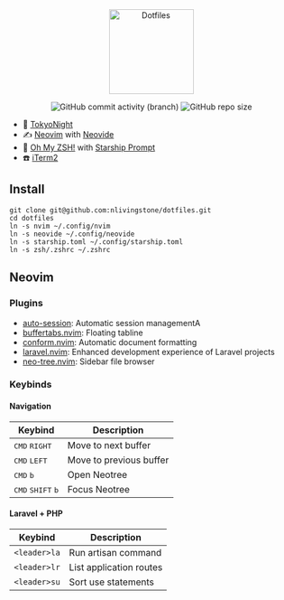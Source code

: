 <div align="center">

<img src="https://github.com/nlivingstone/dotfiles/assets/1995501/a294c5cb-f4d0-4c89-bbcf-41541dd3dea5" height="150px" alt="Dotfiles">

![GitHub commit activity (branch)](https://img.shields.io/github/commit-activity/m/nlivingstone/dotfiles/master?style=for-the-badge&logo=github)
![GitHub repo size](https://img.shields.io/github/repo-size/nlivingstone/dotfiles?style=for-the-badge)

</div>


* 🌈 [TokyoNight](https://github.com/folke/tokyonight.nvim) 
* ✍️  [Neovim](https://neovim.io/) with [Neovide](https://neovide.dev/)
* 🐚 [Oh My ZSH!](https://ohmyz.sh/) with [Starship Prompt](https://starship.rs/)
* ☎️  [iTerm2](https://iterm2.com/)



## Install
```
git clone git@github.com:nlivingstone/dotfiles.git
cd dotfiles
ln -s nvim ~/.config/nvim
ln -s neovide ~/.config/neovide
ln -s starship.toml ~/.config/starship.toml
ln -s zsh/.zshrc ~/.zshrc
```

## Neovim

### Plugins
- [auto-session](https://github.com/rmagatti/auto-session): Automatic session managementA
- [buffertabs.nvim](https://github.com/tomiis4/BufferTabs.nvim): Floating tabline
- [conform.nvim](https://github.com/stevearc/conform.nvim): Automatic document formatting
- [laravel.nvim](https://github.com/adalessa/laravel.nvim): Enhanced development experience of Laravel projects 
- [neo-tree.nvim](https://github.com/nvim-neo-tree/neo-tree.nvim): Sidebar file browser


### Keybinds

#### Navigation

| Keybind                                        | Description                       |
| ---------------------------------------------- | --------------------------------- |
| <kbd>CMD</kbd> <kbd>RIGHT</kbd>                | Move to next buffer               |
| <kbd>CMD</kbd> <kbd>LEFT</kbd>                 | Move to previous buffer           |
| <kbd>CMD</kbd> <kbd>b</kbd>                    | Open Neotree                      |
| <kbd>CMD</kbd> <kbd>SHIFT</kbd> <kbd>b</kbd>   | Focus Neotree                     |

#### Laravel + PHP

| Keybind      | Description             |
| ------------ | ----------------------- |
| `<leader>la` | Run artisan command     |
| `<leader>lr` | List application routes |
| `<leader>su` | Sort use statements     |

